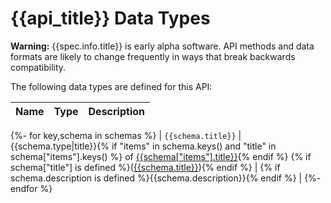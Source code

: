 # {{api_title}} Data Types

**Warning:** {{spec.info.title}} is early alpha software. API methods and data formats are likely to change frequently in ways that break backwards compatibility.

The following data types are defined for this API:

| Name | Type | Description |
|------|------|-------------|
{%- for key,schema in schemas %}
| `{{schema.title}}` | {{schema.type|title}}{% if "items" in schema.keys() and "title" in schema["items"].keys() %} of [{{schema["items"].title}}]({{type_link(schema["items"].title)}}){% endif %} {% if schema["title"] is defined %}([{{schema.title}}]({{type_link(schema.title)}})){% endif %} | {% if schema.description is defined %}{{schema.description}}{% endif %} |
{%- endfor %}

